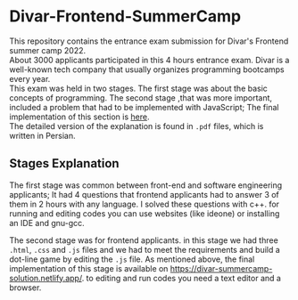 # Divar-Frontend-SummerCamp
This repository contains the entrance exam submission for Divar's Frontend summer camp 2022.<br/>
About 3000 applicants participated in this 4 hours entrance exam. Divar is a well-known tech company that usually organizes programming bootcamps every year.<br/>
This exam was held in two stages. The first stage was about the basic concepts of programming. The second stage ,that was more important, included a problem that had to be implemented with JavaScript; The final implementation of this section is [here](https://divar-summercamp-solution.netlify.app/).<br/>
The detailed version of the explanation is found in `.pdf` files, which is written in Persian.

## Stages Explanation
The first stage was common between front-end and software engineering applicants; It had 4 questions that frontend applicants had to answer 3 of them in 2 hours with any language. I solved these questions with c++. for running and editing codes you can use websites (like ideone) or installing an IDE and gnu-gcc.<br/>

The second stage was for frontend applicants. in this stage we had three `.html`, `.css` and `.js` files and we had to meet the requirements and build a dot-line game by editing the `.js` file. As mentioned above, the final implementation of this stage is available on https://divar-summercamp-solution.netlify.app/. to editing and run codes you need a text editor and a browser. 
